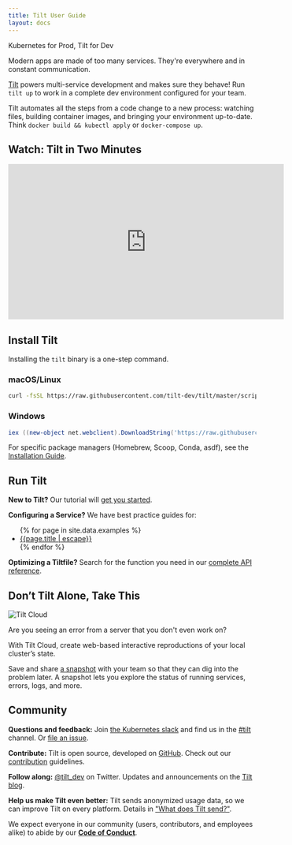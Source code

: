 ```yaml
---
title: Tilt User Guide
layout: docs
---
```


Kubernetes for Prod, Tilt for Dev

Modern apps are made of too many services. They're everywhere and in constant
communication.

[Tilt]({{site.landingurl}}/) powers multi-service development and makes sure they behave!
Run `tilt up` to work in a complete dev environment configured for your team.

Tilt automates all the steps from a code change to a new process: watching
files, building container images, and bringing your environment
up-to-date. Think `docker build && kubectl apply` or `docker-compose up`.

## Watch: Tilt in Two Minutes

<div class="Docs-video">
  <iframe width="560" height="315" src="https://www.youtube.com/embed/FSMc3kQgd5Y?controls=0" frameborder="0" allow="accelerometer; autoplay; encrypted-media; gyroscope; picture-in-picture" allowfullscreen></iframe>
</div>

## Install Tilt

Installing the `tilt` binary is a one-step command.

### macOS/Linux

```bash
curl -fsSL https://raw.githubusercontent.com/tilt-dev/tilt/master/scripts/install.sh | bash
```

### Windows

```powershell
iex ((new-object net.webclient).DownloadString('https://raw.githubusercontent.com/tilt-dev/tilt/master/scripts/install.ps1'))
```

For specific package managers (Homebrew, Scoop, Conda, asdf), see the [Installation Guide](install.html).

## Run Tilt

**New to Tilt?** Our tutorial will [get you started](tutorial.html).

**Configuring a Service?** We have best practice guides for:

<ul>
  {% for page in site.data.examples %}
    <li><a href="/{{page.href | escape}}">{{page.title | escape}}</a></li>
  {% endfor %}
</ul>

**Optimizing a Tiltfile?** Search for the function you need in our 
[complete API reference](api.html).

## Don’t Tilt Alone, Take This

<img src="/assets/svg/TiltCloud-illustration.svg" alt="Tilt Cloud" class="no-shadow u-marginBottomUnit">

Are you seeing an error from a server that you don't even work on?

With Tilt Cloud, create web-based interactive reproductions of your local cluster’s state.

Save and share [a snapshot](snapshots.html) with your team
so that they can dig into the problem later. A snapshot lets you explore the
status of running services, errors, logs, and more.

## Community

**Questions and feedback:** Join [the Kubernetes slack](http://slack.k8s.io) and
 find us in the [#tilt](https://kubernetes.slack.com/messages/CESBL84MV/)
 channel. Or [file an issue](https://github.com/tilt-dev/tilt/issues).

**Contribute:** Tilt is open source, developed on [GitHub](https://github.com/tilt-dev/tilt). Check out our [contribution](https://github.com/tilt-dev/tilt/blob/master/CONTRIBUTING.md) guidelines. 

**Follow along:** [@tilt_dev](https://twitter.com/tilt_dev) on Twitter. Updates
and announcements on the [Tilt blog](https://blog.tilt.dev).

**Help us make Tilt even better:** Tilt sends anonymized usage data, so we can
improve Tilt on every platform. Details in ["What does Tilt
send?"](telemetry_faq.html).

We expect everyone in our community (users, contributors, and employees alike) to abide by our [**Code of Conduct**](code_of_conduct.html).
